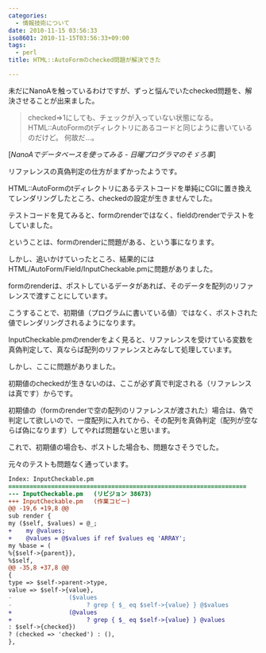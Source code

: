 ```yaml
---
categories:
  - 情報技術について
date: 2010-11-15 03:56:33
iso8601: 2010-11-15T03:56:33+09:00
tags:
  - perl
title: HTML::AutoFormのchecked問題が解決できた

---
```


未だにNanoAを触っているわけですが、ずっと悩んでいたchecked問題を、解決させることが出来ました。

<blockquote cite="http://weblog.nqou.net/archives/20100214213041.html" title="NanoAでデータベースを使ってみる - 日曜プログラマのそゞろ事" class="blockquote"><p>checked=>1にしても、チェックが入っていない状態になる。  HTML::AutoFormのtディレクトリにあるコードと同じように書いているのだけど。  何故だ&#133;。</p></blockquote><div class="cite">[<cite>NanoAでデータベースを使ってみる - 日曜プログラマのそゞろ事</cite>]</div>

リファレンスの真偽判定の仕方がまずかったようです。

HTML::AutoFormのtディレクトリにあるテストコードを単純にCGIに置き換えてレンダリングしたところ、checkedの設定が生きませんでした。

テストコードを見てみると、formのrenderではなく、fieldのrenderでテストをしていました。

ということは、formのrenderに問題がある、という事になります。

しかし、追いかけていったところ、結果的にはHTML/AutoForm/Field/InputCheckable.pmに問題がありました。

formのrenderは、ポストしているデータがあれば、そのデータを配列のリファレンスで渡すことにしています。

こうすることで、初期値（プログラムに書いている値）ではなく、ポストされた値でレンダリングされるようになります。

InputCheckable.pmのrenderをよく見ると、リファレンスを受けている変数を真偽判定して、真ならば配列のリファレンスとみなして処理しています。

しかし、ここに問題がありました。

初期値のcheckedが生きないのは、ここが必ず真で判定される（リファレンスは真です）からです。

初期値の（formのrenderで空の配列のリファレンスが渡された）場合は、偽で判定して欲しいので、一度配列に入れてから、その配列を真偽判定（配列が空ならば偽になります）してやれば問題ないと思います。

これで、初期値の場合も、ポストした場合も、問題なさそうでした。

元々のテストも問題なく通っています。

```diff
Index: InputCheckable.pm
===================================================================
--- InputCheckable.pm	(リビジョン 38673)
+++ InputCheckable.pm	(作業コピー)
@@ -19,6 +19,8 @@
sub render {
my ($self, $values) = @_;
+    my @values;
+    @values = @$values if ref $values eq 'ARRAY';
my %base = (
%{$self->{parent}},
%$self,
@@ -35,8 +37,8 @@
{
type => $self->parent->type,
value => $self->{value},
-                ($values
-                     ? grep { $_ eq $self->{value} } @$values
+                (@values
+                     ? grep { $_ eq $self->{value} } @values
: $self->{checked})
? (checked => 'checked') : (),
},
```
